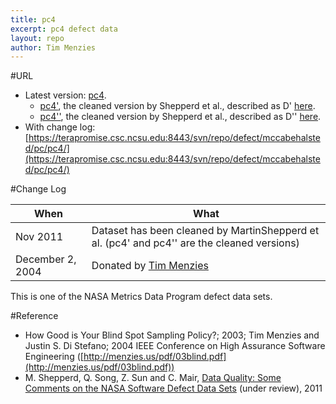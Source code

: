 ```yaml
---
title: pc4
excerpt: pc4 defect data
layout: repo
author: Tim Menzies
---
```



#URL

  * Latest version: [pc4](https://terapromise.csc.ncsu.edu:8443/svn/repo/defect/mccabehalsted/pc/pc4/pc4.arff).
      * [pc4'](https://terapromise.csc.ncsu.edu:8443/svn/repo/defect/mccabehalsted/pc/pc4/d), the cleaned version by Shepperd et al., described as D' [here](http://nasa-softwaredefectdatasets.wikispaces.com/home).
      * [pc4''](https://terapromise.csc.ncsu.edu:8443/svn/repo/defect/mccabehalsted/pc/pc4/dd), the cleaned version by Shepperd et al., described as D'' [here](http://nasa-softwaredefectdatasets.wikispaces.com/home).
  * With change log:[https://terapromise.csc.ncsu.edu:8443/svn/repo/defect/mccabehalsted/pc/pc4/](https://terapromise.csc.ncsu.edu:8443/svn/repo/defect/mccabehalsted/pc/pc4/)

#Change Log

When | What---- | ----
Nov 2011 | Dataset has been cleaned by MartinShepperd et al. (pc4' and pc4'' are the cleaned versions)
   December 2, 2004 | Donated by [Tim Menzies](/repo/people)

This is one of the NASA Metrics Data Program defect data sets.

#Reference
  * How Good is Your Blind  Spot Sampling Policy?; 2003; Tim Menzies and Justin S. Di Stefano; 2004 IEEE Conference on High Assurance Software Engineering ([http://menzies.us/pdf/03blind.pdf](http://menzies.us/pdf/03blind.pdf))
  * M. Shepperd, Q. Song, Z. Sun and C. Mair, [Data Quality: Some Comments on the NASA Software Defect Data Sets](http://goo.gl/OlHNh) (under review), 2011
